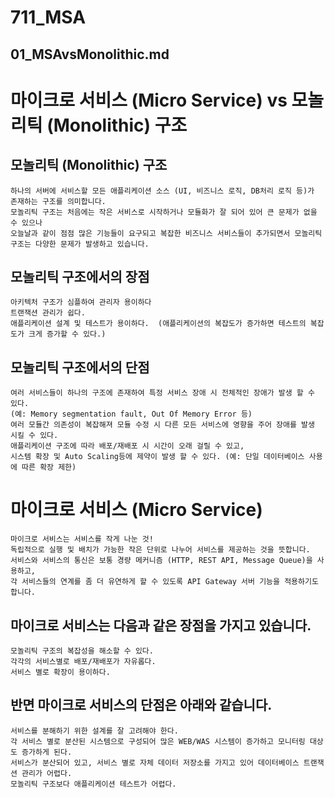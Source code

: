 # 711_MSA
## 01_MSAvsMonolithic.md

# 마이크로 서비스 (Micro Service) vs 모놀리틱 (Monolithic) 구조

## 모놀리틱 (Monolithic) 구조
    하나의 서버에 서비스할 모든 애플리케이션 소스 (UI, 비즈니스 로직, DB처리 로직 등)가 존재하는 구조를 의미합니다.
    모놀리틱 구조는 처음에는 작은 서비스로 시작하거나 모듈화가 잘 되어 있어 큰 문제가 없을 수 있으나 
    오늘날과 같이 점점 많은 기능들이 요구되고 복잡한 비즈니스 서비스들이 추가되면서 모놀리틱 구조는 다양한 문제가 발생하고 있습니다.

## 모놀리틱 구조에서의 장점
    아키텍처 구조가 심플하여 관리자 용이하다
    트랜잭션 관리가 쉽다.
    애플리케이션 설계 및 테스트가 용이하다.  (애플리케이션의 복잡도가 증가하면 테스트의 복잡도가 크게 증가할 수 있다.)
 
## 모놀리틱 구조에서의 단점
    여러 서비스들이 하나의 구조에 존재하여 특정 서비스 장애 시 전체적인 장애가 발생 할 수 있다. 
    (예: Memory segmentation fault, Out Of Memory Error 등)
    여러 모듈간 의존성이 복잡해져 모듈 수정 시 다른 모든 서비스에 영향을 주어 장애를 발생 시킬 수 있다.
    애플리케이션 구조에 따라 배포/재배포 시 시간이 오래 걸릴 수 있고, 
    시스템 확장 및 Auto Scaling등에 제약이 발생 할 수 있다. (예: 단일 데이터베이스 사용에 따른 확장 제한)
         


# 마이크로 서비스 (Micro Service)
    마이크로 서비스는 서비스를 작게 나눈 것! 
    독립적으로 실행 및 배치가 가능한 작은 단위로 나누어 서비스를 제공하는 것을 뜻합니다.
    서비스와 서비스의 통신은 보통 경량 메커니즘 (HTTP, REST API, Message Queue)을 사용하고, 
    각 서비스들의 연계를 좀 더 유연하게 할 수 있도록 API Gateway 서버 기능을 적용하기도 합니다.

## 마이크로 서비스는 다음과 같은 장점을 가지고 있습니다.
    모놀리틱 구조의 복잡성을 해소할 수 있다.
    각각의 서비스별로 배포/재배포가 자유롭다.
    서비스 별로 확장이 용이하다.

## 반면 마이크로 서비스의 단점은 아래와 같습니다.
    서비스를 분해하기 위한 설계를 잘 고려해야 한다.
    각 서비스 별로 분산된 시스템으로 구성되어 많은 WEB/WAS 시스템이 증가하고 모니터링 대상도 증가하게 된다.
    서비스가 분산되어 있고, 서비스 별로 자체 데이터 저장소를 가지고 있어 데이터베이스 트랜잭션 관리가 어렵다.
    모놀리틱 구조보다 애플리케이션 테스트가 어렵다.
         